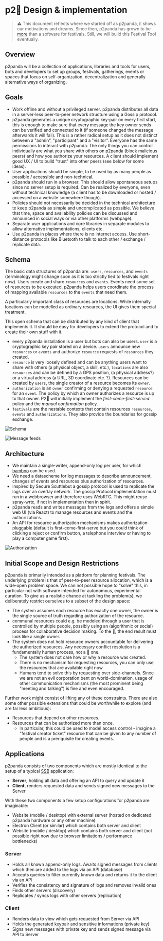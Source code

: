 # p2:panda_face: Design & implementation

> ⚠️ This document reflects where we started off as p2panda, it shows our motivations and dreams. Since then, p2panda has grown to be [more](https://github.com/p2panda/handbook/) than a software for festivals. Still, we will build this Festival Tool eventually.

## Overview

p2panda will be a collection of applications, libraries and tools for users, bots and developers to set up groups, festivals, gatherings, events or spaces that focus on self-organization, decentralization and generally alternative ways of organizing.

## Goals

- Work offline and without a privileged server. p2panda distributes all data in a server-less peer-to-peer network structure using a Gossip protocol.
- p2panda generates a unique cryptographic key-pair on every first start, this is enough to make sure that every message the key owner sends can be verified and connected to it (if someone changed the message afterwards it will fail). This is a rather radical setup as it does not distinct between a "admin", "participant" and a "visitor". Everyone has the same permissions to interact with p2panda. The only things you can control individually are what you share with others on p2panda (block malicious peers) and how you authorize your resources. A client should implement good UX / UI to build "trust" into other peers (see below for some ideas).
- User applications should be simple, to be used by as many people as possible / accessible and non-technical.
- p2panda should run in a browser. This should allow spontaneous setups since no server setup is required. Can be realized by everyone, even without technical knowledge (a client has to be downloaded or hosted / accessed on a website somewhere though).
- Policies should not necessarily be decided in the technical architecture to keep p2panda as simple and uncomplicated as possible. We believe that time, space and availability policies can be discussed and announced in social ways or via other platforms (webpage).
- Separate user applications and core libraries in separate modules to allow alternative implementations, clients etc.
- Use p2panda in places where there is no internet access. Use short-distance protocols like Bluetooth to talk to each other / exchange / replicate data.

## Schema

The basic data structures of p2panda are: `users`, `resources`, and `events` (terminology might change soon as it is too strictly tied to festivals right now). Users create and share `resources` and `events`. Events need some set of resources to be executed. p2panda helps users coordinate the process of mapping available `resources` to the `events` that need them.

A particularly important class of resources are locations. While internally locations can be modelled as ordinary resources, the UI gives them special treatment.

This open schema that can be distributed by any kind of client that implements it. It should be easy for developers to extend the protocol and to create their own stuff with it.

- every p2panda installation is a user but bots can also be users. `user` is a cryptographic key pair stored on a device. `users` announce new `resources` or `events` and authorize `resource` requests of `resources` they created.
- `resource` is very loosely defined and can be anything users want to share with others (a physical object, a skill, etc.), `locations` are also `resources` and can be defined by a GPS position, (a physical address?) or a virtual address (a URL, 3D coordinate etc. ?). Resources can be created by `users`, the single creator of a resource becomes its `owner`.
- `authorization` is an `owner` confirming or denying a requested `resource` for an `event`. The policy by which an owner authorizes a resource is up to that owner. P2:panda_face: will initially implement the *first-come-first-served* policy and the *manual confirmation* policy.
- `festivals` are the nestable contexts that contain resources `resources`, `events` and `authorizations`. They also provide the boundaries for gossip exchange.

![Schema](https://raw.githubusercontent.com/p2panda/festival-tool/main/images/datatypes.jpg)

![Message feeds](https://raw.githubusercontent.com/p2panda/festival-tool/main/images/messages.jpg)

## Architecture

- We maintain a single-writer, append-only log per user, for which [bamboo](https://github.com/AljoschaMeyer/bamboo) can be used.
- We need a datascheme for log messages to describe announcement, changes of events and resources plus authorization of resources.
- Inspired by Secure Scuttlebut a gossip protocol is used to replicate the logs over an overlay network. The gossip Protocol implementation must run in a webbrowser and therefore uses WebRTC. This might reuse spray-wrtc, if not in implementation then in spirit.
- p2panda reads and writes messages from the logs and offers a simple web UI (via React) to manage resources and events and the authorizations.
- An API for resource authorization mechanisms makes authorization pluggable (default is first-come-first-serve but you could think of clicking a reject or confirm button, a telephone interview or having to play a computer game first).

![Authorization](https://raw.githubusercontent.com/p2panda/festival-tool/main/images/authorization.jpg)

## Initial Scope and Design Restrictions

p2panda is primarily intended as a platform for planning festivals. The underlying problem is that of peer-to-peer resource allocation, which is a wide-open problem space. We can not possible hope to "solve" this, in particular not with software intended for autonomous, experimental curation. To give us a realistic chance at tackling the problem(s), we deliberately restrict ourselves to a subset of the design space:

- The system assumes each resource has exactly one owner, the owner is the single source of truth regarding authorization of the resource.
- communal resources could e.g. be modeled through a user that is controlled by multiple people, possibly using an (algorithmic or social) process for collaborative decision making. To the 🐼, the end result must look like a single owner.
- The system does not hold resource owners accountable for delivering the authorized resources. Any necessary conflict resolution is a fundamentally human process, not a 🐼 one.
  - The system does not care how or why a resource was created.
  - There is no mechanism for requesting resources, you can only use the resources that are available right now.
  - Humans tend to solve this by requesting over side-channels. Since we are not an evil corporation bent on world-domination, usage of other communication mechanisms (the most prominent being "meeting and talking") is fine and even encouraged.

Further work might consist of lifting any of these constraints. There are also some other possible extensions that could be worthwhile to explore (and are far less ambitious):

- Resources that depend on other resources.
- Resources that can be authorized more than once.
  - In particular, this could be used to model access control - imagine a "festival creator ticket" resource that can be given to any number of people and is a preriquisite for creating events.
  
## Applications

p2panda consists of two components which are mostly identical to the setup of a typical [SSB](https://www.scuttlebutt.nz/) application:

* **Server**, holding all data and offering an API to query and update it
* **Client**, renders requested data and sends signed new messages to the Server

With these two components a few setup configurations for p2panda are imaginable:

* Website (mobile / desktop) with external server (hosted on dedicated p2panda hardware or any other machine)
* Electron Client (or similar) which contains both server and client
* Website (mobile / desktop) which contains both server and client (not possible right now due to browser limitations / performance bottlenecks)

### Server

* Holds all known append-only logs. Awaits signed messages from clients which then are added to the logs via an API (database)
* Accepts queries to filter currently known data and returns it to the client via an API 
* Verifies the consistency and signature of logs and removes invalid ones
* Finds other servers (discovery)
* Replicates / syncs logs with other servers (replication)

### Client

* Renders data to view which gets requested from Server via API
* Holds the generated keypair and sensitive informations (private key)
* Signs new messages with private key and sends signed message via API to Server
